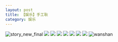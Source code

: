 ```yaml
---
layout: post
title: 【娱乐】手工耿
category: 娱乐
---
```

![story_new_final](http://rbwl8nwm4.hd-bkt.clouddn.com/img/story_new_final_0322.png)
![](http://rbwl8nwm4.hd-bkt.clouddn.com/img/entertainment-220322-1.jpg)
![](http://rbwl8nwm4.hd-bkt.clouddn.com/img/entertainment-220322-2.PNG)
![](http://rbwl8nwm4.hd-bkt.clouddn.com/img/entertainment-220322-3.PNG)
![](http://rbwl8nwm4.hd-bkt.clouddn.com/img/entertainment-220322-4.PNG)
![](http://rbwl8nwm4.hd-bkt.clouddn.com/img/entertainment-220322-5.PNG)
![](http://rbwl8nwm4.hd-bkt.clouddn.com/img/entertainment-220322-6.PNG)
![](http://rbwl8nwm4.hd-bkt.clouddn.com/img/entertainment-220322-7.PNG)
![wanshan](http://rbwl8nwm4.hd-bkt.clouddn.com/img/wanshan.png)
